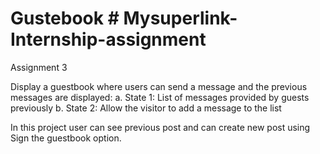 # Gustebook # Mysuperlink-Internship-assignment
Assignment 3

Display a guestbook where users can send a message and the previous messages are
displayed:
a. State 1: List of messages provided by guests previously
b. State 2: Allow the visitor to add a message to the list

In this project  user can see previous post and can create new post using Sign the guestbook option.
